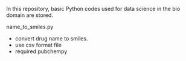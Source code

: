 In this repository, basic Python codes used for data science in the bio domain are stored.

name_to_smiles.py
- convert drug name to smiles.
- use csv format file
- required pubchempy
